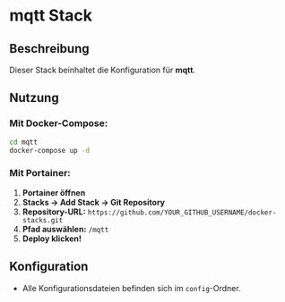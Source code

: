 # mqtt Stack
## Beschreibung
Dieser Stack beinhaltet die Konfiguration für **mqtt**.

## Nutzung
### Mit Docker-Compose:
```bash
cd mqtt
docker-compose up -d
```

### Mit Portainer:
1. **Portainer öffnen**
2. **Stacks → Add Stack → Git Repository**
3. **Repository-URL:** `https://github.com/YOUR_GITHUB_USERNAME/docker-stacks.git`
4. **Pfad auswählen:** `/mqtt`
5. **Deploy klicken!**

## Konfiguration
- Alle Konfigurationsdateien befinden sich im `config`-Ordner.
